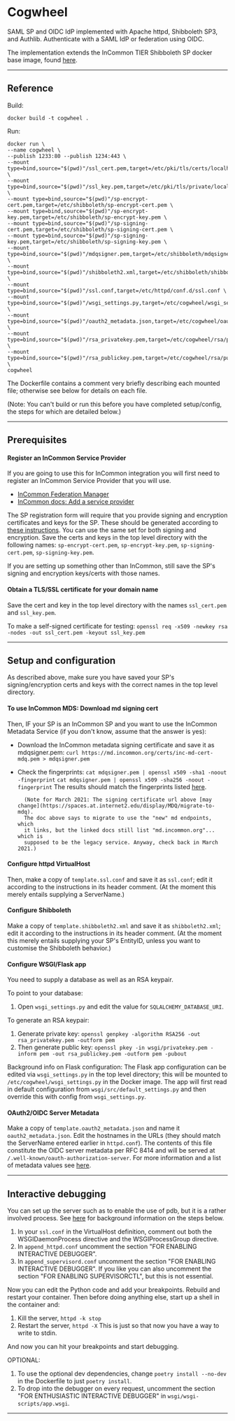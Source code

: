 # Cogwheel

SAML SP and OIDC IdP implemented with Apache httpd, Shibboleth SP3, and
Authlib. Authenticate with a SAML IdP or federation using OIDC.

The implementation extends the InCommon TIER Shibboleth SP docker base image,
found [here](https://github.internet2.edu/docker/shib-sp/tree/3.1.0_04172020).

-----------------------------------------------------------------------

## Reference

Build:
```
docker build -t cogwheel .
```
Run:
```
docker run \
--name cogwheel \
--publish 1233:80 --publish 1234:443 \
--mount type=bind,source="$(pwd)"/ssl_cert.pem,target=/etc/pki/tls/certs/localhost.crt \
--mount type=bind,source="$(pwd)"/ssl_key.pem,target=/etc/pki/tls/private/localhost.key \
--mount type=bind,source="$(pwd)"/sp-encrypt-cert.pem,target=/etc/shibboleth/sp-encrypt-cert.pem \
--mount type=bind,source="$(pwd)"/sp-encrypt-key.pem,target=/etc/shibboleth/sp-encrypt-key.pem \
--mount type=bind,source="$(pwd)"/sp-signing-cert.pem,target=/etc/shibboleth/sp-signing-cert.pem \
--mount type=bind,source="$(pwd)"/sp-signing-key.pem,target=/etc/shibboleth/sp-signing-key.pem \
--mount type=bind,source="$(pwd)"/mdqsigner.pem,target=/etc/shibboleth/mdqsigner.pem \
--mount type=bind,source="$(pwd)"/shibboleth2.xml,target=/etc/shibboleth/shibboleth2.xml \
--mount type=bind,source="$(pwd)"/ssl.conf,target=/etc/httpd/conf.d/ssl.conf \
--mount type=bind,source="$(pwd)"/wsgi_settings.py,target=/etc/cogwheel/wsgi_settings.py \
--mount type=bind,source="$(pwd)"/oauth2_metadata.json,target=/etc/cogwheel/oauth2_metadata.json \
--mount type=bind,source="$(pwd)"/rsa_privatekey.pem,target=/etc/cogwheel/rsa/privatekey.pem \
--mount type=bind,source="$(pwd)"/rsa_publickey.pem,target=/etc/cogwheel/rsa/publickey.pem \
cogwheel
```

The Dockerfile contains a comment very briefly describing each mounted file;
otherwise see below for details on each file.

(Note: You can't build or run this before you have completed setup/config,
the steps for which are detailed below.)

-----------------------------------------------------------------------

## Prerequisites

#### Register an InCommon Service Provider

If you are going to use this for InCommon integration you will first need
to register an InCommon Service Provider that you will use.

- [InCommon Federation Manager](https://spaces.at.internet2.edu/display/federation/Federation+Manager)
- [InCommon docs: Add a service provider](https://spaces.at.internet2.edu/display/federation/federation-manager-add-sp)

The SP registration form will require that you provide
signing and encryption certificates and keys for the SP.
These should be generated according to [these instructions](https://spaces.at.internet2.edu/display/federation/Key+Generation).
You can use the same set for both signing and encryption.
Save the certs and keys in the top level directory with the following names:
`sp-encrypt-cert.pem`, `sp-encrypt-key.pem`, `sp-signing-cert.pem`,
`sp-signing-key.pem`.

If you are setting up something other than InCommon, still save the SP's
signing and encryption keys/certs with those names.

#### Obtain a TLS/SSL certificate for your domain name

Save the cert and key in the top level directory with the names `ssl_cert.pem`
and `ssl_key.pem`.

To make a self-signed certificate for testing:
`openssl req -x509 -newkey rsa -nodes -out ssl_cert.pem -keyout ssl_key.pem`

-----------------------------------------------------------------------

## Setup and configuration

As described above, make sure you have saved your SP's signing/encryption certs
and keys with the correct names in the top level directory.

#### To use InCommon MDS: Download md signing cert

Then, IF your SP is an InCommon SP and you want to use the InCommon Metadata
Service (if you don't know, assume that the answer is yes):

- Download the InCommon metadata signing certificate and save it as mdqsigner.pem:
  `curl https://md.incommon.org/certs/inc-md-cert-mdq.pem > mdqsigner.pem`
- Check the fingerprints:
  `cat mdqsigner.pem | openssl x509 -sha1 -noout -fingerprint`
  `cat mdqsigner.pem | openssl x509 -sha256 -noout -fingerprint`
  The results should match the fingerprints listed [here](https://spaces.at.internet2.edu/display/MDQ/production+metadata+signing+key).

        (Note for March 2021: The signing certificate url above [may change](https://spaces.at.internet2.edu/display/MDQ/migrate-to-mdq).
        The doc above says to migrate to use the "new" md endpoints, which
        it links, but the linked docs still list "md.incommon.org"... which is
        supposed to be the legacy service. Anyway, check back in March 2021.)


#### Configure httpd VirtualHost

Then, make a copy of `template.ssl.conf` and save it as `ssl.conf`; edit it
according to the instructions in its header comment. (At the moment this merely
entails supplying a ServerName.)

#### Configure Shibboleth

Make a copy of `template.shibboleth2.xml` and save it as `shibboleth2.xml`;
edit it according to the instructions in its header comment. (At the moment
this merely entails supplying your SP's EntityID, unless you want to customise
the Shibboleth behavior.)

#### Configure WSGI/Flask app

You need to supply a database as well as an RSA keypair.

To point to your database:
1. Open `wsgi_settings.py` and edit the value for `SQLALCHEMY_DATABASE_URI`.

To generate an RSA keypair:

1. Generate private key:
   `openssl genpkey -algorithm RSA256 -out rsa_privatekey.pem -outform pem`
1. Then generate public key:
   `openssl pkey -in wsgi/privatekey.pem -inform pem -out rsa_publickey.pem -outform pem -pubout`


Background info on Flask configuration: The Flask app configuration can be
edited via `wsgi_settings.py` in the top level directory; this will be mounted
to `/etc/cogwheel/wsgi_settings.py` in the Docker image. The app will first read in
default configuration from `wsgi/src/default_settings.py` and then override
this with config from `wsgi_settings.py`.

#### OAuth2/OIDC Server Metadata

Make a copy of `template.oauth2_metadata.json` and name it
`oauth2_metadata.json`. Edit the hostnames in the URLs (they should match the
ServerName entered earlier in `httpd.conf`). The contents of this file
constitute the OIDC server metadata per RFC 8414 and will be served at
`/.well-known/oauth-authorization-server`. For more information and a list of
metadata values see [here](https://tools.ietf.org/html/rfc8414#section-2).


-----------------------------------------------------------------------

## Interactive debugging

You can set up the server such as to enable the use of pdb, but it is a rather
involved process. See [here](https://modwsgi.readthedocs.io/en/develop/user-guides/debugging-techniques.html#python-interactive-debugger) for background information on the steps below.

1. In your `ssl.conf` in the VirtualHost definition, comment out both the
   WSGIDaemonProcess directive and the WSGIProcessGroup directive.
1. In `append_httpd.conf` uncomment the section "FOR ENABLING INTERACTIVE
   DEBUGGER".
1. In `append_supervisord.conf` uncomment the section "FOR ENABLING INTERACTIVE
   DEBUGGER". If you like you can also uncomment the section "FOR ENABLING
   SUPERVISORCTL", but this is not essential.


Now you can edit the Python code and add your breakpoints. Rebuild and restart
your container. Then before doing anything else, start up a shell in the
container and:
1. Kill the server, `httpd -k stop`
1. Restart the server, `httpd -X`
This is just so that now you have a way to write to stdin.

And now you can hit your breakpoints and start debugging.

OPTIONAL:
1. To use the optional dev dependencies, change `poetry install
   --no-dev` in the Dockerfile to just `poetry install`.
1. To drop into the debugger on every request, uncomment the section "FOR
   ENTHUSIASTIC INTERACTIVE DEBUGGER" in `wsgi/wsgi-scripts/app.wsgi`.

-----------------------------------------------------------------------
